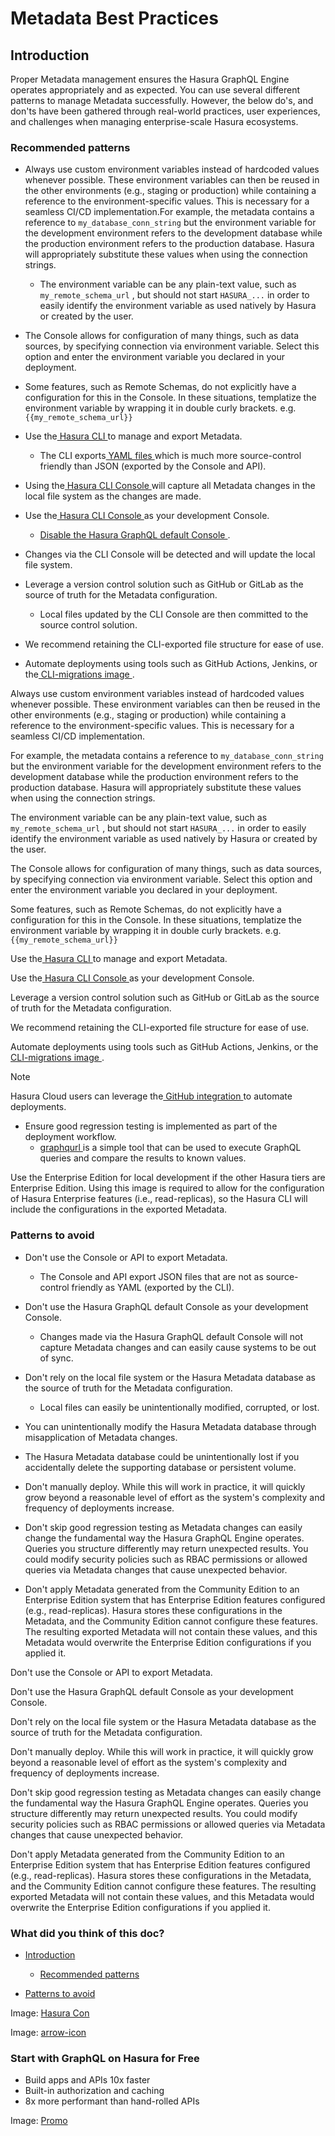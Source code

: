 # Metadata Best Practices

## Introduction​

Proper Metadata management ensures the Hasura GraphQL Engine operates appropriately and as expected. You can use several
different patterns to manage Metadata successfully. However, the below do's, and don'ts have been gathered through
real-world practices, user experiences, and challenges when managing enterprise-scale Hasura ecosystems.

### Recommended patterns​

- Always use custom environment variables instead of hardcoded values whenever possible.  These environment variables can then be reused in the other environments (e.g., staging or production) while containing a reference to the environment-specific values. This is necessary for a seamless CI/CD implementation.For example, the metadata contains a reference to `my_database_conn_string` but the environment variable for the development environment refers to the development database while the production environment refers to the production database.  Hasura will appropriately substitute these values when using the connection strings.
    - The environment variable can be any plain-text value, such as `my_remote_schema_url` , but should not start `HASURA_...` in order to easily identify the environment variable as used natively by Hasura or created by the user.

- The Console allows for configuration of many things, such as data sources, by specifying connection via environment variable.  Select this option and enter the environment variable you declared in your deployment.

- Some features, such as Remote Schemas, do not explicitly have a configuration for this in the Console.  In these situations, templatize the environment variable by wrapping it in double curly brackets.  e.g. `{{my_remote_schema_url}}`
- Use the[ Hasura CLI ](https://hasura.io/docs/latest/hasura-cli/overview/)to manage and export Metadata.
    - The CLI exports[ YAML files ](https://hasura.io/docs/latest/migrations-metadata-seeds/manage-metadata/)which is much more source-control
friendly than JSON (exported by the Console and API).

- Using the[ Hasura CLI Console ](https://hasura.io/docs/latest/hasura-cli/commands/hasura_console/)will capture all Metadata changes in the
local file system as the changes are made.
- Use the[ Hasura CLI Console ](https://hasura.io/docs/latest/hasura-cli/commands/hasura_console/)as your development Console.
    - [ Disable the Hasura GraphQL default Console ](https://hasura.io/docs/latest/deployment/production-checklist/#disable-console).

- Changes via the CLI Console will be detected and will update the local file system.
- Leverage a version control solution such as GitHub or GitLab as the source of truth for the Metadata configuration.
    - Local files updated by the CLI Console are then committed to the source control solution.
- We recommend retaining the CLI-exported file structure for ease of use.
- Automate deployments using tools such as GitHub Actions, Jenkins, or the[ CLI-migrations image ](https://hasura.io/docs/latest/migrations-metadata-seeds/auto-apply-migrations/).


Always use custom environment variables instead of hardcoded values whenever possible.  These environment variables can then be reused in the other environments (e.g., staging or production) while containing a reference to the environment-specific values. This is necessary for a seamless CI/CD implementation.

For example, the metadata contains a reference to `my_database_conn_string` but the environment variable for the development environment refers to the development database while the production environment refers to the production database.  Hasura will appropriately substitute these values when using the connection strings.

The environment variable can be any plain-text value, such as `my_remote_schema_url` , but should not start `HASURA_...` in order to easily identify the environment variable as used natively by Hasura or created by the user.

The Console allows for configuration of many things, such as data sources, by specifying connection via environment variable.  Select this option and enter the environment variable you declared in your deployment.

Some features, such as Remote Schemas, do not explicitly have a configuration for this in the Console.  In these situations, templatize the environment variable by wrapping it in double curly brackets.  e.g. `{{my_remote_schema_url}}` 

Use the[ Hasura CLI ](https://hasura.io/docs/latest/hasura-cli/overview/)to manage and export Metadata.

Use the[ Hasura CLI Console ](https://hasura.io/docs/latest/hasura-cli/commands/hasura_console/)as your development Console.

Leverage a version control solution such as GitHub or GitLab as the source of truth for the Metadata configuration.

We recommend retaining the CLI-exported file structure for ease of use.

Automate deployments using tools such as GitHub Actions, Jenkins, or the[ CLI-migrations image ](https://hasura.io/docs/latest/migrations-metadata-seeds/auto-apply-migrations/).

Note

Hasura Cloud users can leverage the[ GitHub integration ](https://hasura.io/docs/latest/cloud-ci-cd/github-integration/)to automate
deployments.

- Ensure good regression testing is implemented as part of the deployment workflow.
    - [ graphqurl ](https://github.com/hasura/graphqurl)is a simple tool that can be used to execute GraphQL queries and
compare the results to known values.


Use the Enterprise Edition for local development if the other Hasura tiers are Enterprise Edition. Using this image is
required to allow for the configuration of Hasura Enterprise features (i.e., read-replicas), so the Hasura CLI will
include the configurations in the exported Metadata.

### Patterns to avoid​

- Don't use the Console or API to export Metadata.
    - The Console and API export JSON files that are not as source-control friendly as YAML (exported by the CLI).
- Don't use the Hasura GraphQL default Console as your development Console.
    - Changes made via the Hasura GraphQL default Console will not capture Metadata changes and can easily cause systems
to be out of sync.
- Don't rely on the local file system or the Hasura Metadata database as the source of truth for the Metadata
configuration.
    - Local files can easily be unintentionally modified, corrupted, or lost.

- You can unintentionally modify the Hasura Metadata database through misapplication of Metadata changes.

- The Hasura Metadata database could be unintentionally lost if you accidentally delete the supporting database or
persistent volume.
- Don't manually deploy. While this will work in practice, it will quickly grow beyond a reasonable level of effort as
the system's complexity and frequency of deployments increase.
- Don't skip good regression testing as Metadata changes can easily change the fundamental way the Hasura GraphQL Engine
operates. Queries you structure differently may return unexpected results. You could modify security policies such as
RBAC permissions or allowed queries via Metadata changes that cause unexpected behavior.
- Don't apply Metadata generated from the Community Edition to an Enterprise Edition system that has Enterprise Edition
features configured (e.g., read-replicas). Hasura stores these configurations in the Metadata, and the Community
Edition cannot configure these features. The resulting exported Metadata will not contain these values, and this
Metadata would overwrite the Enterprise Edition configurations if you applied it.


Don't use the Console or API to export Metadata.

Don't use the Hasura GraphQL default Console as your development Console.

Don't rely on the local file system or the Hasura Metadata database as the source of truth for the Metadata
configuration.

Don't manually deploy. While this will work in practice, it will quickly grow beyond a reasonable level of effort as
the system's complexity and frequency of deployments increase.

Don't skip good regression testing as Metadata changes can easily change the fundamental way the Hasura GraphQL Engine
operates. Queries you structure differently may return unexpected results. You could modify security policies such as
RBAC permissions or allowed queries via Metadata changes that cause unexpected behavior.

Don't apply Metadata generated from the Community Edition to an Enterprise Edition system that has Enterprise Edition
features configured (e.g., read-replicas). Hasura stores these configurations in the Metadata, and the Community
Edition cannot configure these features. The resulting exported Metadata will not contain these values, and this
Metadata would overwrite the Enterprise Edition configurations if you applied it.

### What did you think of this doc?

- [ Introduction ](https://hasura.io/docs/latest/migrations-metadata-seeds/metadata-best-practices/#introduction)
    - [ Recommended patterns ](https://hasura.io/docs/latest/migrations-metadata-seeds/metadata-best-practices/#recommended-patterns)

- [ Patterns to avoid ](https://hasura.io/docs/latest/migrations-metadata-seeds/metadata-best-practices/#patterns-to-avoid)


Image: [ Hasura Con ](https://res.cloudinary.com/dh8fp23nd/image/upload/v1686154570/hasura-con-2023/has-con-light-date_r2a2ud.png)

Image: [ arrow-icon ](https://res.cloudinary.com/dh8fp23nd/image/upload/v1683723549/main-web/chevron-right_ldbi7d.png)

### Start with GraphQL on Hasura for Free

- Build apps and APIs 10x faster
- Built-in authorization and caching
- 8x more performant than hand-rolled APIs


Image: [ Promo ](https://hasura.io/docs/assets/images/hasura-free-ff60e409244e0ea12b5a3045d1a9096b.png)